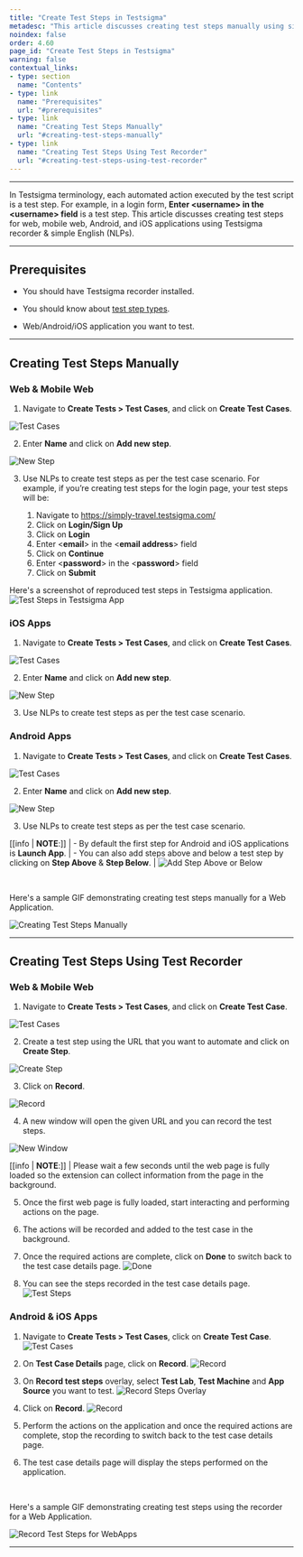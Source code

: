 ```yaml
---
title: "Create Test Steps in Testsigma"
metadesc: "This article discusses creating test steps manually using simple English (NLPs) as well as with a recorder for web, mobile web, Android, & iOS app in Testsigma"
noindex: false
order: 4.60
page_id: "Create Test Steps in Testsigma"
warning: false
contextual_links:
- type: section
  name: "Contents"
- type: link
  name: "Prerequisites"
  url: "#prerequisites"
- type: link
  name: "Creating Test Steps Manually"
  url: "#creating-test-steps-manually"
- type: link
  name: "Creating Test Steps Using Test Recorder"
  url: "#creating-test-steps-using-test-recorder"
---
```


---

In Testsigma terminology, each automated action executed by the test script is a test step. For example, in a login form, **Enter &lt;username&gt; in the &lt;username&gt; field** is a test step. This article discusses creating test steps for web, mobile web, Android, and iOS applications using Testsigma recorder & simple English (NLPs). 

---

## **Prerequisites**

- You should have Testsigma recorder installed.

- You should know about [test step types](https://testsigma.com/docs/test-cases/step-types/overview/).

- Web/Android/iOS application you want to test.


---

## **Creating Test Steps Manually**

### **Web & Mobile Web**

1. Navigate to **Create Tests > Test Cases**, and click on **Create Test Cases**.

![Test Cases](https://s3.amazonaws.com/static-docs.testsigma.com/new_images/projects/applications/ctsmctcs.png)

2. Enter **Name** and click on **Add new step**. 

![New Step](https://s3.amazonaws.com/static-docs.testsigma.com/new_images/projects/applications/ctsmanstep.png)

3. Use NLPs to create test steps as per the test case scenario. For example, if you’re creating test steps for the login page, your test steps will be:

    1. Navigate to https://simply-travel.testsigma.com/ 
    2. Click on **Login/Sign Up**
    3. Click on **Login**
    4. Enter &lt;**email**&gt; in the &lt;**email address**&gt; field
    5. Click on **Continue**
    6. Enter &lt;**password**&gt; in the &lt;**password**&gt; field
    7. Click on **Submit**

Here's a screenshot of reproduced test steps in Testsigma application.
![Test Steps in Testsigma App](https://s3.amazonaws.com/static-docs.testsigma.com/new_images/projects/applications/ctsmsavedsteps.png)


### **iOS Apps**

1. Navigate to **Create Tests > Test Cases**, and click on **Create Test Cases**.

![Test Cases](https://s3.amazonaws.com/static-docs.testsigma.com/new_images/projects/applications/ctsmiostcs.png)

2. Enter **Name** and click on **Add new step**.

![New Step](https://s3.amazonaws.com/static-docs.testsigma.com/new_images/projects/applications/ctsmiosts.png)

3. Use NLPs to create test steps as per the test case scenario.

### **Android Apps**

1. Navigate to **Create Tests > Test Cases**, and click on **Create Test Cases**.

![Test Cases](https://s3.amazonaws.com/static-docs.testsigma.com/new_images/projects/applications/ctsmandtcs.png)

2. Enter **Name** and click on **Add new step**. 

![New Step](https://s3.amazonaws.com/static-docs.testsigma.com/new_images/projects/applications/ctsmandnewstep.png)

3. Use NLPs to create test steps as per the test case scenario.

[[info | **NOTE**:]]
| - By default the first step for Android and iOS applications is **Launch App**.
| - You can also add steps above and below a test step by clicking on **Step Above** & **Step Below**. 
| ![Add Step Above or Below](https://s3.amazonaws.com/static-docs.testsigma.com/new_images/projects/applications/ctsmasaab.png)

<br>

Here's a sample GIF demonstrating creating test steps manually for a Web Application. 

![Creating Test Steps Manually](https://s3.amazonaws.com/static-docs.testsigma.com/new_images/projects/applications/CreateTestStepsManually.gif)


---

## **Creating Test Steps Using Test Recorder**

### **Web & Mobile Web**

1. Navigate to **Create Tests > Test Cases**, and click on **Create Test Case**.

![Test Cases](https://s3.amazonaws.com/static-docs.testsigma.com/new_images/projects/applications/warnavctstcswa.png)


2. Create a test step using the URL that you want to automate and click on **Create Step**.

![Create Step](https://s3.amazonaws.com/static-docs.testsigma.com/new_images/projects/applications/warcs.png)


3. Click on **Record**.

![Record](https://s3.amazonaws.com/static-docs.testsigma.com/new_images/projects/applications/warrecord.png)


4. A new window will open the given URL and you can record the test steps.

![New Window](https://s3.amazonaws.com/static-docs.testsigma.com/new_images/projects/applications/warnwindow.png)


[[info | **NOTE**:]]
| Please wait a few seconds until the web page is fully loaded so the extension can collect information from the page in the background. 

5. Once the first web page is fully loaded, start interacting and performing actions on the page.


6. The actions will be recorded and added to the test case in the background. 


7. Once the required actions are complete, click on **Done** to switch back to the test case details page.
![Done](https://s3.amazonaws.com/static-docs.testsigma.com/new_images/projects/applications/warcodone.png)

8. You can see the steps recorded in the test case details page. 
![Test Steps](https://s3.amazonaws.com/static-docs.testsigma.com/new_images/projects/applications/warrcst.png)


### **Android & iOS Apps**

1. Navigate to **Create Tests > Test Cases**, click on **Create Test Case**.
![Test Cases](https://s3.amazonaws.com/static-docs.testsigma.com/new_images/projects/applications/iosoctc.png)

2. On **Test Case Details** page, click on **Record**.
![Record](https://s3.amazonaws.com/static-docs.testsigma.com/new_images/projects/applications/iosoreco.png)

3. On **Record test steps** overlay, select **Test Lab**, **Test Machine** and **App Source** you want to test. 
![Record Steps Overlay](https://s3.amazonaws.com/static-docs.testsigma.com/new_images/projects/applications/iosotltmas.png)

4. Click on **Record**.
![Record](https://s3.amazonaws.com/static-docs.testsigma.com/new_images/projects/applications/iosorctso.png)

5. Perform the actions on the application and once the required actions are complete, stop the recording to switch back to the test case details page.

6. The test case details page will display the steps performed on the application. 

<br>

Here's a sample GIF demonstrating creating test steps using the recorder for a Web Application. 

![Record Test Steps for WebApps](https://s3.amazonaws.com/static-docs.testsigma.com/new_images/projects/applications/RecordStepswappsWF.gif)

---